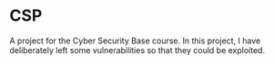 # CSP
A project for the Cyber Security Base course. In this project, I have deliberately left some vulnerabilities so that they could be exploited.
